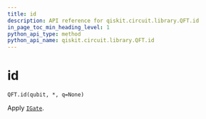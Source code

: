 ```yaml
---
title: id
description: API reference for qiskit.circuit.library.QFT.id
in_page_toc_min_heading_level: 1
python_api_type: method
python_api_name: qiskit.circuit.library.QFT.id
---
```


# id

<span id="qiskit.circuit.library.QFT.id" />

`QFT.id(qubit, *, q=None)`

Apply [`IGate`](qiskit.circuit.library.IGate "qiskit.circuit.library.IGate").

